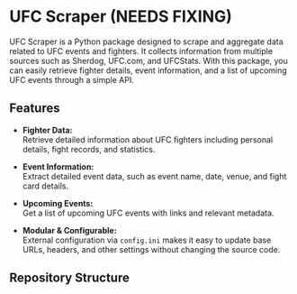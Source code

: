 # UFC Scraper (NEEDS FIXING)

UFC Scraper is a Python package designed to scrape and aggregate data related to UFC events and fighters. It collects information from multiple sources such as Sherdog, UFC.com, and UFCStats. With this package, you can easily retrieve fighter details, event information, and a list of upcoming UFC events through a simple API.

## Features

- **Fighter Data:**  
  Retrieve detailed information about UFC fighters including personal details, fight records, and statistics.
  
- **Event Information:**  
  Extract detailed event data, such as event name, date, venue, and fight card details.
  
- **Upcoming Events:**  
  Get a list of upcoming UFC events with links and relevant metadata.

- **Modular & Configurable:**  
  External configuration via `config.ini` makes it easy to update base URLs, headers, and other settings without changing the source code.

## Repository Structure
